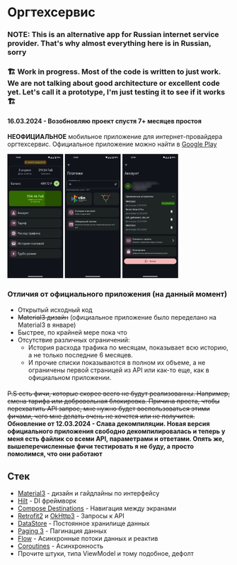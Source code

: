 # Оргтехсервис
### NOTE: This is an alternative app for Russian internet service provider. That's why almost everything here is in Russian, sorry
### 🏗️ Work in progress. Most of the code is written to just work. We are not talking about good architecture or excellent code yet. Let's call it a prototype, I'm just testing it to see if it works 🏗️
#### 16.03.2024 - Возобновляю проект спустя 7+ месяцев простоя
<b>НЕОФИЦИАЛЬНОЕ</b> мобильное приложение для интернет-провайдера оргтехсервис.
Официальное приложение можно найти в [Google Play](https://play.google.com/store/apps/details?id=com.orgtechservice.cabinet)

<div>
  <img src="images/scr_home.png" width="25%" />
  <img src="images/scr_payment.png" width="25%" />
  <img src="images/scr_account.jpg" width="25%" />
</div>

### Отличия от официального приложения (на данный момент)
- Открытый исходный код
- ~~Material3 дизайн~~ (официальное приложение было переделано на Material3 в январе)
- Быстрее, по крайней мере пока что
- Отсутствие различных ограничений:
  - История расхода трафика по месяцам, показывает всю историю, а не только последние 6 месяцев.
  - И прочие списки показываются в полном их объеме, а не ограничены первой страницей из API или как-то еще, как в официальном приложении.
 

####
~~P.S есть фичи, которые скорее всего не будут реализованны. Например, смена тарифа или добровольная блокировка. Причина проста, чтобы перехватить API запрос, мне нужно будет воспользоваться этими фичами, чего мне делать очень не хочется или не получится.~~
**Обновление от 12.03.2024 - Слава декомпиляции. Новая версия официального приложения свободно декомпилировалась и теперь у меня есть файлик со всеми API, параметрами и ответами. Опять же, вышеперечисленные фичи тестировать я не буду, а просто помолимся, что они работают**
## Стек
- [Material3](https://m3.material.io/) - дизайн и гайдлайны по интерфейсу
- [Hilt](https://developer.android.com/training/dependency-injection/hilt-android) - DI фреймворк
- [Compose Destinations](https://github.com/raamcosta/compose-destinations) - Навигация между экранами
- [Retrofit2](https://github.com/square/retrofit) и [OkHttp3](https://github.com/square/okhttp) - Запросы к API
- [DataStore](https://developer.android.com/topic/libraries/architecture/datastore) - Постоянное хранилище данных
- [Paging 3](https://developer.android.com/topic/libraries/architecture/paging/v3-overview) - Пагинация данных
- [Flow](https://kotlinlang.org/docs/flow.html) - Асинхронные потоки данных и реактив
- [Coroutines](https://kotlinlang.org/docs/coroutines-overview.html) - Асинхронность
- Прочите штуки, типа ViewModel и тому подобное, дефолт
